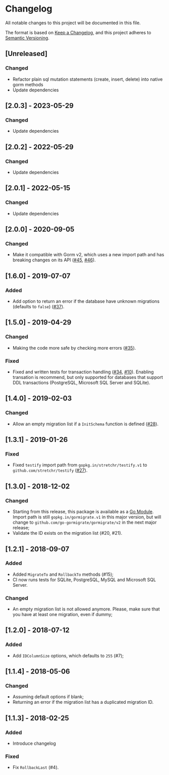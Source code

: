 # Changelog

All notable changes to this project will be documented in this file.

The format is based on [Keep a Changelog](https://keepachangelog.com/en/1.1.0/),
and this project adheres to [Semantic Versioning](https://semver.org/spec/v2.0.0.html).

## [Unreleased]
### Changed
- Refactor plain sql mutation statements (create, insert, delete) into native gorm methods
- Update dependencies

## [2.0.3] - 2023-05-29
### Changed
- Update dependencies

## [2.0.2] - 2022-05-29
### Changed
- Update dependencies

## [2.0.1] - 2022-05-15
### Changed
- Update dependencies

## [2.0.0] - 2020-09-05
### Changed
- Make it compatible with Gorm v2, which uses a new import path and has
  breaking changes on its API
  ([#45](https://github.com/go-gormigrate/gormigrate/issues/45), [#46](https://github.com/go-gormigrate/gormigrate/pull/46)).

## [1.6.0] - 2019-07-07
### Added
- Add option to return an error if the database have unknown migrations
  (defaults to `false`)
  ([#37](https://github.com/go-gormigrate/gormigrate/pull/37)).

## [1.5.0] - 2019-04-29
### Changed
- Making the code more safe by checking more errors
  ([#35](https://github.com/go-gormigrate/gormigrate/pull/35)).
### Fixed
- Fixed and written tests for transaction handling
  ([#34](https://github.com/go-gormigrate/gormigrate/pull/34), [#10](https://github.com/go-gormigrate/gormigrate/issues/10)).
  Enabling transation is recommend, but only supported for databases that
  support DDL transactions (PostgreSQL, Microsoft SQL Server and SQLite).

## [1.4.0] - 2019-02-03
### Changed
- Allow an empty migration list if a `InitSchema` function is defined
  ([#28](https://github.com/go-gormigrate/gormigrate/pull/28)).

## [1.3.1] - 2019-01-26
### Fixed
- Fixed `testify` import path from `gopkg.in/stretchr/testify.v1` to
  `github.com/stretchr/testify` ([#27](https://github.com/go-gormigrate/gormigrate/pull/27)).

## [1.3.0] - 2018-12-02
### Changed
- Starting from this release, this package is available as a [Go Module](https://github.com/golang/go/wiki/Modules).
  Import path is still `gopkg.in/gormigrate.v1` in this major version, but will
  change to `github.com/go-gormigrate/gormigrate/v2` in the next major release;
- Validate the ID exists on the migration list (#20, #21).

## [1.2.1] - 2018-09-07
### Added
- Added `MigrateTo` and `RollbackTo` methods (#15);
- CI now runs tests for SQLite, PostgreSQL, MySQL and Microsoft SQL Server.
### Changed
- An empty migration list is not allowed anymore. Please, make sure that you
  have at least one migration, even if dummy;

## [1.2.0] - 2018-07-12
### Added
- Add `IDColumnSize` options, which defaults to `255` (#7);

## [1.1.4] - 2018-05-06
### Changed
- Assuming default options if blank;
- Returning an error if the migration list has a duplicated migration ID.

## [1.1.3] - 2018-02-25
### Added
- Introduce changelog
### Fixed
- Fix `RollbackLast` (#4).

